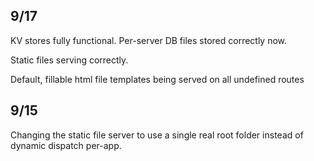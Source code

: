 ## 9/17

  KV stores fully functional. Per-server DB files stored correctly now.

  Static files serving correctly.

  Default, fillable html file templates being served on all undefined routes

## 9/15

  Changing the static file server to use a single real root folder instead of
dynamic dispatch per-app.
